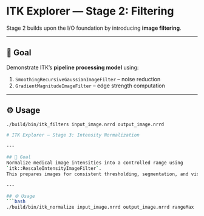 # ITK Explorer — Stage 2: Filtering

Stage 2 builds upon the I/O foundation by introducing **image filtering**.

---

## 🧠 Goal

Demonstrate ITK’s **pipeline processing model** using:
1. `SmoothingRecursiveGaussianImageFilter` – noise reduction
2. `GradientMagnitudeImageFilter` – edge strength computation

---

## ⚙️ Usage

```bash
./build/bin/itk_filters input_image.nrrd output_image.nrrd

# ITK Explorer — Stage 3: Intensity Normalization

---

## 🧠 Goal
Normalize medical image intensities into a controlled range using
`itk::RescaleIntensityImageFilter`.
This prepares images for consistent thresholding, segmentation, and visualization.

---

## ⚙️ Usage
```bash
./build/bin/itk_normalize input_image.nrrd output_image.nrrd rangeMax

